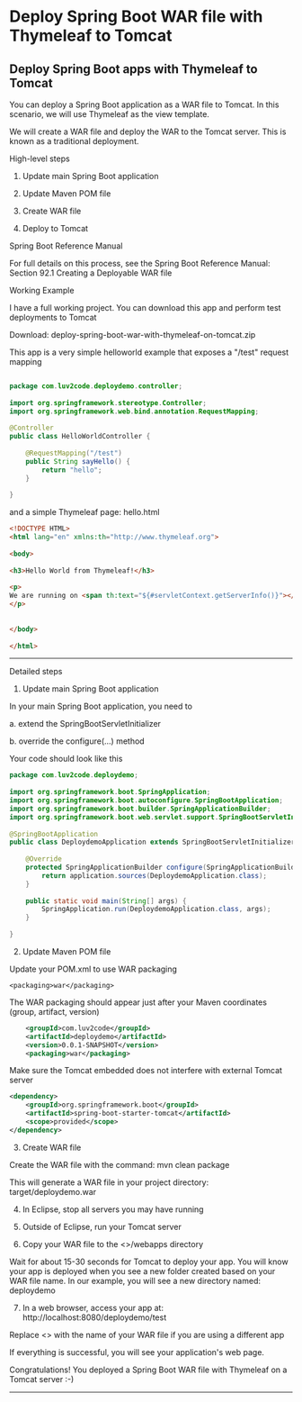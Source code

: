 # Deploy Spring Boot WAR file with Thymeleaf to Tomcat
## Deploy Spring Boot apps with Thymeleaf to Tomcat

You can deploy a Spring Boot application as a WAR file to Tomcat. In this scenario, we will use Thymeleaf as the view template.

We will create a WAR file and deploy the WAR to the Tomcat server. This is known as a traditional deployment.



High-level steps

1. Update main Spring Boot application

2. Update Maven POM file

3. Create WAR file

4. Deploy to Tomcat



Spring Boot Reference Manual

For full details on this process, see the Spring Boot Reference Manual: Section 92.1 Creating a Deployable WAR file



Working Example

I have a full working project. You can download this app and perform test deployments to Tomcat

Download: deploy-spring-boot-war-with-thymeleaf-on-tomcat.zip



This app is a very simple helloworld example that exposes a "/test" request mapping

```java

package com.luv2code.deploydemo.controller;
 
import org.springframework.stereotype.Controller;
import org.springframework.web.bind.annotation.RequestMapping;
 
@Controller
public class HelloWorldController {
 
    @RequestMapping("/test")
    public String sayHello() {
        return "hello";
    }
    
}

```
and a simple Thymeleaf page: hello.html
```html
<!DOCTYPE HTML>
<html lang="en" xmlns:th="http://www.thymeleaf.org">
      
<body>
 
<h3>Hello World from Thymeleaf!</h3>
 
<p>
We are running on <span th:text="${#servletContext.getServerInfo()}"></span>!!!
</p>
 
 
</body>
 
</html>
```
---

Detailed steps

1. Update main Spring Boot application

In your main Spring Boot application, you need to

a. extend the SpringBootServletInitializer

b. override the configure(...) method



Your code should look like this
```java
package com.luv2code.deploydemo;
 
import org.springframework.boot.SpringApplication;
import org.springframework.boot.autoconfigure.SpringBootApplication;
import org.springframework.boot.builder.SpringApplicationBuilder;
import org.springframework.boot.web.servlet.support.SpringBootServletInitializer;
 
@SpringBootApplication
public class DeploydemoApplication extends SpringBootServletInitializer {
 
	@Override
	protected SpringApplicationBuilder configure(SpringApplicationBuilder application) {
		return application.sources(DeploydemoApplication.class);
	}
 
	public static void main(String[] args) {
		SpringApplication.run(DeploydemoApplication.class, args);
	}
 
}
```

2. Update Maven POM file

Update your POM.xml to use WAR packaging
```
<packaging>war</packaging>
```
The WAR packaging should appear just after your Maven coordinates (group, artifact, version)
```xml
	<groupId>com.luv2code</groupId>
	<artifactId>deploydemo</artifactId>
	<version>0.0.1-SNAPSHOT</version>
	<packaging>war</packaging>
```
Make sure the Tomcat embedded does not interfere with external Tomcat server
```xml
<dependency>
	<groupId>org.springframework.boot</groupId>
	<artifactId>spring-boot-starter-tomcat</artifactId>
	<scope>provided</scope>
</dependency>
```

3. Create WAR file

Create the WAR file with the command: mvn clean package 

This will generate a WAR file in your project directory:  target/deploydemo.war



4. In Eclipse, stop all servers you may have running



5. Outside of Eclipse, run your Tomcat server



6. Copy your WAR file to the <<tomcat-install-dir>>/webapps directory

Wait for about 15-30 seconds for Tomcat to deploy your app. You will know your app is deployed when you see a new folder created based on your WAR file name. In our example, you will see a new directory named: deploydemo



7. In a web browser, access your app at: http://localhost:8080/deploydemo/test

Replace <<deploydemo>> with the name of your WAR file if you are using a different app



If everything is successful, you will see your application's web page.



Congratulations! You deployed a Spring Boot WAR file with Thymeleaf on a Tomcat server :-)
 
  ---

